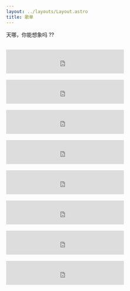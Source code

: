 ```yaml
---
layout: ../layouts/Layout.astro
title: 歌单
---
```


天哪，你能想象吗 ??
<br>
<br>
<iframe frameborder="no" border="0" marginwidth="0" marginheight="0" width=320 height=65 src="https://i.y.qq.com/n2/m/outchain/player/index.html?songid=566464107&songtype=0"></iframe>
<br>
<br>
<iframe frameborder="no" border="0" marginwidth="0" marginheight="0" width=320 height=65 src="https://i.y.qq.com/n2/m/outchain/player/index.html?songid=560651613&songtype=0"></iframe>
<br>
<br>
<iframe frameborder="no" border="0" marginwidth="0" marginheight="0" width=320 height=65 src="https://i.y.qq.com/n2/m/outchain/player/index.html?songid=553306466&songtype=0"></iframe>
<br>
<br>
<iframe frameborder="no" border="0" marginwidth="0" marginheight="0" width=320 height=65 src="https://i.y.qq.com/n2/m/outchain/player/index.html?songid=562699975&songtype=0"></iframe>
<br>
<br>
<iframe frameborder="no" border="0" marginwidth="0" marginheight="0" width=320 height=65 src="https://i.y.qq.com/n2/m/outchain/player/index.html?songid=562699981&songtype=0"></iframe>
<br>
<br>
<iframe frameborder="no" border="0" marginwidth="0" marginheight="0" width=320 height=65 src="https://i.y.qq.com/n2/m/outchain/player/index.html?songid=560651655&songtype=0"></iframe>
<br>
<br>
<iframe frameborder="no" border="0" marginwidth="0" marginheight="0" width=320 height=65 src="https://i.y.qq.com/n2/m/outchain/player/index.html?songid=5106431&songtype=0"></iframe>
<br>
<br>
<iframe frameborder="no" border="0" marginwidth="0" marginheight="0" width=320 height=65 src="https://i.y.qq.com/n2/m/outchain/player/index.html?songid=107439472&songtype=0"></iframe>
